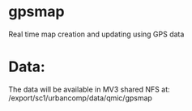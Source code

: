 # gpsmap
Real time map creation and updating using GPS data

# Data:
The data will be available in MV3 shared NFS at: /export/sc1/urbancomp/data/qmic/gpsmap